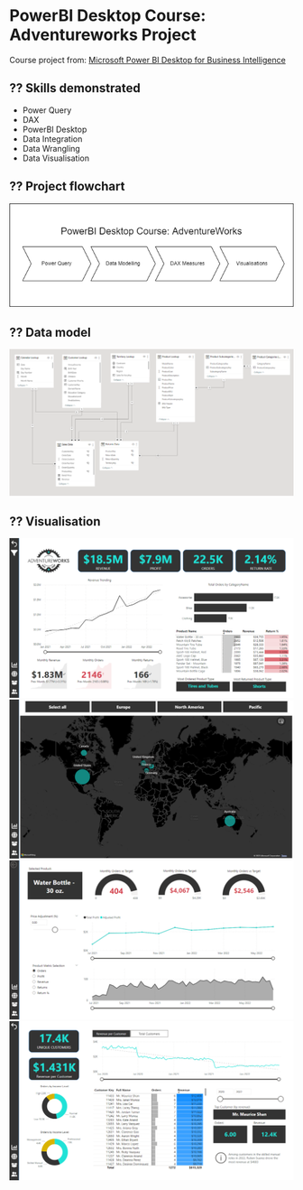 # PowerBI Desktop Course: Adventureworks Project
Course project from: [Microsoft Power BI Desktop for Business Intelligence](https://www.udemy.com/course/microsoft-power-bi-up-running-with-power-bi-desktop/)
## ?? Skills demonstrated
- Power Query
- DAX
- PowerBI Desktop
- Data Integration
- Data Wrangling
- Data Visualisation
## ?? Project flowchart
![alt text](/Flowchart.png)
## ?? Data model
![alt text](/Data%20Model.PNG)
## ?? Visualisation
![alt text](/Dashboard%201.PNG)
![alt text](/Dashboard%202.PNG)
![alt text](/Dashboard%203.PNG)
![alt text](/Dashboard%204.PNG)
